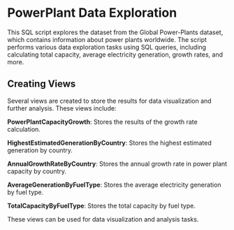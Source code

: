 # PowerPlant Data Exploration
This SQL script explores the dataset from the Global Power-Plants dataset, which contains information about power plants worldwide. 
The script performs various data exploration tasks using SQL queries, including calculating total capacity, average electricity generation, growth rates, and more.

## Creating Views
Several views are created to store the results for data visualization and further analysis. These views include:

**PowerPlantCapacityGrowth**: Stores the results of the growth rate calculation.

**HighestEstimatedGenerationByCountry**: Stores the highest estimated generation by country.

**AnnualGrowthRateByCountry**: Stores the annual growth rate in power plant capacity by country.

**AverageGenerationByFuelType**: Stores the average electricity generation by fuel type.

**TotalCapacityByFuelType**: Stores the total capacity by fuel type.

These views can be used for data visualization and analysis tasks.
